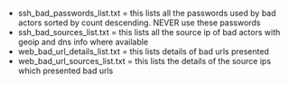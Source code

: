 - ssh_bad_passwords_list.txt = this lists all the passwords used by bad actors sorted by count descending. NEVER use these passwords
- ssh_bad_sources_list.txt = this lists all the source ip of bad actors with geoip and dns info where available
- web_bad_url_details_list.txt = this lists details of bad urls presented
- web_bad_url_sources_list.txt = this lists the details of the source ips which presented bad urls
